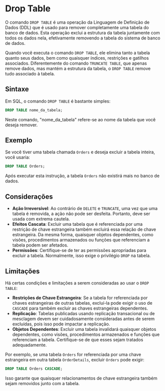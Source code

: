 # Drop Table

O comando `DROP TABLE` é uma operação da Linguagem de Definição de Dados (DDL) que é usado para remover completamente uma tabela do banco de dados. Esta operação exclui a estrutura da tabela juntamente com todos os dados nela, efetivamente removendo a tabela do sistema de banco de dados.

Quando você executa o comando `DROP TABLE`, ele elimina tanto a tabela quanto seus dados, bem como quaisquer índices, restrições e gatilhos associados. Diferentemente do comando `TRUNCATE TABLE`, que apenas remove dados, mas mantém a estrutura da tabela, o `DROP TABLE` remove tudo associado à tabela.

## Sintaxe

Em SQL, o comando `DROP TABLE` é bastante simples:

```sql
DROP TABLE nome_da_tabela;
```

Neste comando, "nome_da_tabela" refere-se ao nome da tabela que você deseja remover.

## Exemplo

Se você tiver uma tabela chamada `Orders` e deseja excluir a tabela inteira, você usaria:

```sql
DROP TABLE Orders;
```

Após executar esta instrução, a tabela `Orders` não existirá mais no banco de dados.

## Considerações

- **Ação Irreversível**: Ao contrário de `DELETE` e `TRUNCATE`, uma vez que uma tabela é removida, a ação não pode ser desfeita. Portanto, deve ser usada com extrema cautela.
- **Efeitos Cascata**: Excluir uma tabela que é referenciada por uma restrição de chave estrangeira também excluirá essa relação de chave estrangeira. Da mesma forma, quaisquer objetos dependentes, como visões, procedimentos armazenados ou funções que referenciam a tabela podem ser afetados.
- **Permissões**: Certifique-se de ter as permissões apropriadas para excluir a tabela. Normalmente, isso exige o privilégio `DROP` na tabela.

## Limitações

Há certas condições e limitações a serem consideradas ao usar o `DROP TABLE`:

- **Restrições de Chave Estrangeira**: Se a tabela for referenciada por chaves estrangeiras de outras tabelas, excluí-la pode exigir o uso de `CASCADE` para também excluir as chaves estrangeiras dependentes.
- **Replicação**: Tabelas publicadas usando replicação transacional ou de mesclagem devem ser cuidadosamente consideradas antes de serem excluídas, pois isso pode impactar a replicação.
- **Objetos Dependentes**: Excluir uma tabela invalidará quaisquer objetos dependentes, como visões, procedimentos armazenados e funções que referenciam a tabela. Certifique-se de que esses sejam tratados adequadamente.

Por exemplo, se uma tabela `Orders` for referenciada por uma chave estrangeira em outra tabela `OrderDetails`, excluir `Orders` pode exigir:

```sql
DROP TABLE Orders CASCADE;
```

Isso garante que quaisquer relacionamentos de chave estrangeira também sejam removidos junto com a tabela.
